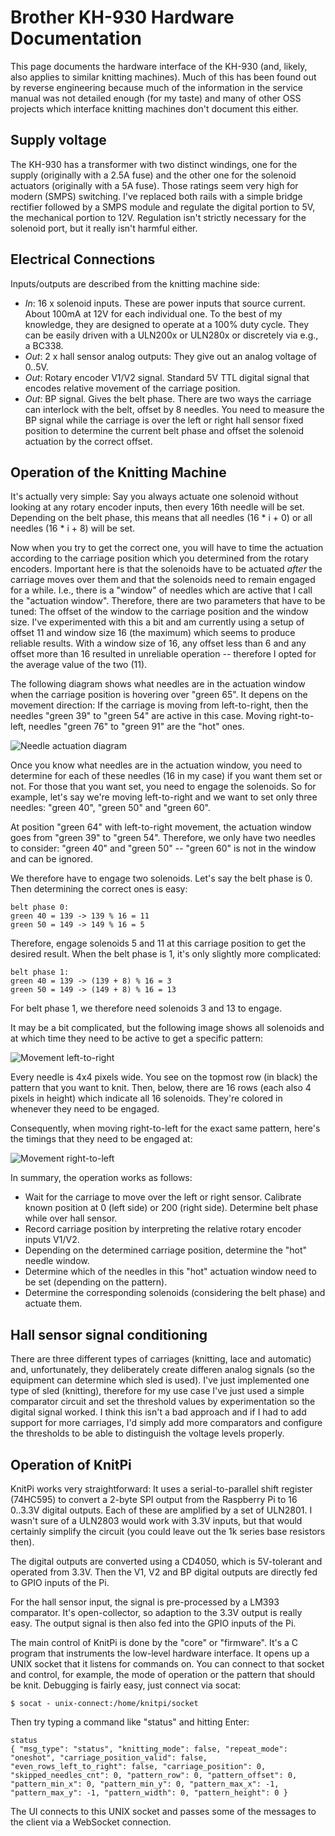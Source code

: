 # Brother KH-930 Hardware Documentation
This page documents the hardware interface of the KH-930 (and, likely, also
applies to similar knitting machines). Much of this has been found out by
reverse engineering because much of the information in the service manual was
not detailed enough (for my taste) and many of other OSS projects which
interface knitting machines don't document this either.


## Supply voltage
The KH-930 has a transformer with two distinct windings, one for the supply
(originally with a 2.5A fuse) and the other one for the solenoid actuators
(originally with a 5A fuse).  Those ratings seem very high for modern (SMPS)
switching. I've replaced both rails with a simple bridge rectifier followed by
a SMPS module and regulate the digital portion to 5V, the mechanical portion to
12V. Regulation isn't strictly necessary for the solenoid port, but it really
isn't harmful either.


## Electrical Connections
Inputs/outputs are described from the knitting machine side:

  * *In*: 16 x solenoid inputs. These are power inputs that source current. About
    100mA at 12V for each individual one. To the best of my knowledge, they are
    designed to operate at a 100% duty cycle. They can be easily driven with a
    ULN200x or ULN280x or discretely via e.g., a BC338.
  * *Out*: 2 x hall sensor analog outputs: They give out an analog voltage of 0..5V.
  * *Out*: Rotary encoder V1/V2 signal. Standard 5V TTL digital signal that
    encodes relative movement of the carriage position.
  * *Out*: BP signal. Gives the belt phase. There are two ways the carriage can
    interlock with the belt, offset by 8 needles. You need to measure the BP
    signal while the carriage is over the left or right hall sensor fixed position
    to determine the current belt phase and offset the solenoid actuation by the
    correct offset.


## Operation of the Knitting Machine
It's actually very simple: Say you always actuate one solenoid without looking
at any rotary encoder inputs, then every 16th needle will be set. Depending on
the belt phase, this means that all needles (16 * i + 0) or all needles (16 * i + 8) 
will be set.

Now when you try to get the correct one, you will have to time the actuation
according to the carriage position which you determined from the rotary
encoders. Important here is that the solenoids have to be actuated *after* the
carriage moves over them and that the solenoids need to remain engaged for a
while. I.e., there is a "window" of needles which are active that I call the
"actuation window". Therefore, there are two parameters that have to be tuned:
The offset of the window to the carriage position and the window size. I've
experimented with this a bit and am currently using a setup of offset 11 and
window size 16 (the maximum) which seems to produce reliable results. With a
window size of 16, any offset less than 6 and any offset more than 16 resulted
in unreliable operation -- therefore I opted for the average value of the two
(11).

The following diagram shows what needles are in the actuation window when the
carriage position is hovering over "green 65". It depens on the movement
direction: If the carriage is moving from left-to-right, then the needles
"green 39" to "green 54" are active in this case. Moving right-to-left, needles
"green 76" to "green 91" are the "hot" ones.

![Needle actuation diagram](https://raw.githubusercontent.com/johndoe31415/knitpi/master/docs/needle_actuation.svg?sanitize=true)

Once you know what needles are in the actuation window, you need to determine
for each of these needles (16 in my case) if you want them set or not. For
those that you want set, you need to engage the solenoids.  So for example,
let's say we're moving left-to-right and we want to set only three needles:
"green 40", "green 50" and "green 60".

At position "green 64" with left-to-right movement, the actuation window goes
from "green 39" to "green 54". Therefore, we only have two needles to consider:
"green 40" and "green 50" -- "green 60" is not in the window and can be
ignored.

We therefore have to engage two solenoids. Let's say the belt phase is 0. Then
determining the correct ones is easy:

```
belt phase 0:
green 40 = 139 -> 139 % 16 = 11
green 50 = 149 -> 149 % 16 = 5
```

Therefore, engage solenoids 5 and 11 at this carriage position to get the
desired result. When the belt phase is 1, it's only slightly more complicated:

```
belt phase 1:
green 40 = 139 -> (139 + 8) % 16 = 3
green 50 = 149 -> (149 + 8) % 16 = 13
```

For belt phase 1, we therefore need solenoids 3 and 13 to engage.

It may be a bit complicated, but the following image shows all solenoids and at
which time they need to be active to get a specific pattern:

![Movement left-to-right](https://raw.githubusercontent.com/johndoe31415/knitpi/master/docs/move_left_to_right.png)

Every needle is 4x4 pixels wide. You see on the topmost row (in black) the
pattern that you want to knit. Then, below, there are 16 rows (each also 4
pixels in height) which indicate all 16 solenoids. They're colored in whenever
they need to be engaged.

Consequently, when moving right-to-left for the exact same pattern, here's the
timings that they need to be engaged at:

![Movement right-to-left](https://raw.githubusercontent.com/johndoe31415/knitpi/master/docs/move_right_to_left.png)

In summary, the operation works as follows:

  * Wait for the carriage to move over the left or right sensor. Calibrate
    known position at 0 (left side) or 200 (right side). Determine belt phase
    while over hall sensor.
  * Record carriage position by interpreting the relative rotary encoder inputs
    V1/V2.
  * Depending on the determined carriage position, determine the "hot" needle
    window.
  * Determine which of the needles in this "hot" actuation window need to be
    set (depending on the pattern).
  * Determine the corresponding solenoids (considering the belt phase) and
    actuate them.


## Hall sensor signal conditioning
There are three different types of carriages (knitting, lace and automatic)
and, unfortunately, they deliberately create differen analog signals (so the
equipment can determine which sled is used). I've just implemented one type of
sled (knitting), therefore for my use case I've just used a simple comparator
circuit and set the threshold values by experimentation so the digital signal
worked. I think this isn't a bad approach and if I had to add support for more
carriages, I'd simply add more comparators and configure the thresholds to be
able to distinguish the voltage levels properly.


## Operation of KnitPi
KnitPi works very straightforward: It uses a serial-to-parallel shift register
(74HC595) to convert a 2-byte SPI output from the Raspberry Pi to 16 0..3.3V
digital outputs. Each of these are amplified by a set of ULN2801. I wasn't sure
of a ULN2803 would work with 3.3V inputs, but that would certainly simplify the
circuit (you could leave out the 1k series base resistors then).

The digital outputs are converted using a CD4050, which is 5V-tolerant and
operated from 3.3V. Then the V1, V2 and BP digital outputs are directly fed to
GPIO inputs of the Pi.

For the hall sensor input, the signal is pre-processed by a LM393 comparator.
It's open-collector, so adaption to the 3.3V output is really easy. The output
signal is then also fed into the GPIO inputs of the Pi.

The main control of KnitPi is done by the "core" or "firmware". It's a C
program that instruments the low-level hardware interface.  It opens up a UNIX
socket that it listens for commands on. You can connect to that socket and
control, for example, the mode of operation or the pattern that should be knit.
Debugging is fairly easy, just connect via socat:

```
$ socat - unix-connect:/home/knitpi/socket
```

Then try typing a command like "status" and hitting Enter:

```
status
{ "msg_type": "status", "knitting_mode": false, "repeat_mode": "oneshot", "carriage_position_valid": false, "even_rows_left_to_right": false, "carriage_position": 0, "skipped_needles_cnt": 0, "pattern_row": 0, "pattern_offset": 0, "pattern_min_x": 0, "pattern_min_y": 0, "pattern_max_x": -1, "pattern_max_y": -1, "pattern_width": 0, "pattern_height": 0 }
```

The UI connects to this UNIX socket and passes some of the messages to the
client via a WebSocket connection.
